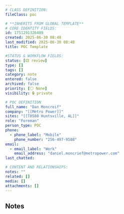 ```yaml
---
# CLASS DEFINITION:
fileClass: poc

# **INHERITS FROM GLOBAL TEMPLATE**
# CORE IDENTITY FIELDS:
id: 1751291326489
created: 2025-06-30 08:48
last_modified: 2025-06-30 08:48
title: POC Template

#STATUS & WORKFLOW FIELDS:
status: [🟨 review]
type: []
tags: []
category: note
entered: false
archived: false
priority: [⚪ None]
visibility: 🔒 private

# POC DEFINITION
full_name: "Dan Moncreif"
company: "[[Metro Power]]"
sites: "[[T0580 Huntsville, AL]]"
role: "Foreman"
person_type: POC
phone:
  - phone_label: "Mobile"
    phone_number: "256-497-9588"
email:
  - email_label: "Work"
    email_address: "daniel.moncrief@metropower.com"
last_chatted: 

# CONTENT AND RELATIONSHIPS:
notes: ""
related: []
media: []
attachments: []
---
```


## Notes